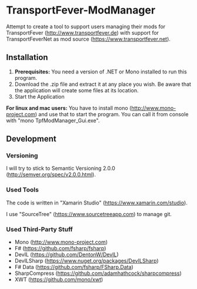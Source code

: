 # TransportFever-ModManager
Attempt to create a tool to support users managing their mods for TransportFever (http://www.transportfever.de) with support for TransportFeverNet as mod source (https://www.transportfever.net).

## Installation
1. **Prerequisites:** You need a version of .NET or Mono installed to run this program.
2. Download the .zip file and extract it at any place you wish. Be aware that the application will create some files at its location.
3. Start the Application

**For linux and mac users:** You have to install mono (http://www.mono-project.com) and use that to start the program. You can call it from console with "mono TpfModManager_Gui.exe".
  
## Development
### Versioning
I will try to stick to Semantic Versioning 2.0.0 (http://semver.org/spec/v2.0.0.html).

### Used Tools
The code is written in "Xamarin Studio" (https://www.xamarin.com/studio).

I use "SourceTree" (https://www.sourcetreeapp.com) to manage git.

### Used Third-Party Stuff
* Mono (http://www.mono-project.com)
* F# (https://github.com/fsharp/fsharp)
* DevIL (https://github.com/DentonW/DevIL)
* DevILSharp (https://www.nuget.org/packages/DevILSharp)
* F# Data (https://github.com/fsharp/FSharp.Data)
* SharpCompress (https://github.com/adamhathcock/sharpcompress)
* XWT (https://github.com/mono/xwt)
